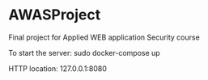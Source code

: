 # AWASProject
Final project for Applied WEB application Security course


To start the server:
sudo docker-compose up


HTTP location: 127.0.0.1:8080
